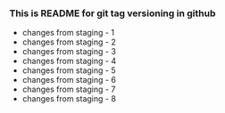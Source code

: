 ### This is README for git tag versioning in github

- changes from staging - 1
- changes from staging - 2
- changes from staging - 3
- changes from staging - 4
- changes from staging - 5
- changes from staging - 6
- changes from staging - 7
- changes from staging - 8